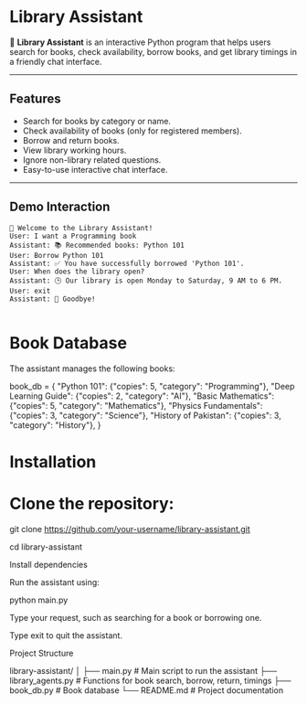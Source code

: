 # Library Assistant

💬 **Library Assistant** is an interactive Python program that helps users search for books, check availability, borrow books, and get library timings in a friendly chat interface.

---

## Features

- Search for books by category or name.
- Check availability of books (only for registered members).
- Borrow and return books.
- View library working hours.
- Ignore non-library related questions.
- Easy-to-use interactive chat interface.

---

## Demo Interaction

```text
💬 Welcome to the Library Assistant!
User: I want a Programming book
Assistant: 📚 Recommended books: Python 101
User: Borrow Python 101
Assistant: ✅ You have successfully borrowed 'Python 101'.
User: When does the library open?
Assistant: 🕒 Our library is open Monday to Saturday, 9 AM to 6 PM.
User: exit
Assistant: 👋 Goodbye!


```
# Book Database

The assistant manages the following books:

book_db = {
    "Python 101": {"copies": 5, "category": "Programming"},
    "Deep Learning Guide": {"copies": 2, "category": "AI"},
    "Basic Mathematics": {"copies": 5, "category": "Mathematics"},
    "Physics Fundamentals": {"copies": 3, "category": "Science"},
    "History of Pakistan": {"copies": 3, "category": "History"},
}


# Installation

# Clone the repository:

git clone https://github.com/your-username/library-assistant.git

cd library-assistant


Install dependencies

Run the assistant using:

python main.py


Type your request, such as searching for a book or borrowing one.

Type exit to quit the assistant.

Project Structure

library-assistant/
│
├── main.py           # Main script to run the assistant
├── library_agents.py # Functions for book search, borrow, return, timings
├── book_db.py        # Book database
└── README.md         # Project documentation


